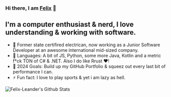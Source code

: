 ### Hi there, I am [Felix][website] 👋

## I'm a computer enthusiast & nerd, I love understanding & working with software.
- 🔭 Former state certifired electrican, now working as a Junior Software Developer at an awesome international mid-sized company.
- 🌱 Languages: A bit of JS, Python, some more Java, Kotlin and a metric f*ck TON of C# & .NET. Also I do like Rrust ❤!
- 🥅 2024 Goals: Build up my GitHub Portfolio & squeez out every last bit of performance I can.
- ⚡ Fun fact: I love to play sports & yet i am lazy as hell.

<img align="left" alt="Felix-Leander's Github Stats" src="https://i.ibb.co/sQd2KCv/ANETVIu-H-400x400.jpg" />

[website]: http://felix-leander.de/
[discord]: https://discordapp.com/users/536544797997924362
